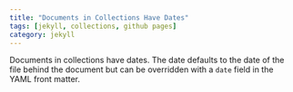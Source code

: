 ```yaml
---
title: "Documents in Collections Have Dates"
tags: [jekyll, collections, github pages]
category: jekyll
---
```


Documents in collections have dates. The date defaults to the date of the file behind the document but can be overridden with a `date` field in the YAML front matter.
